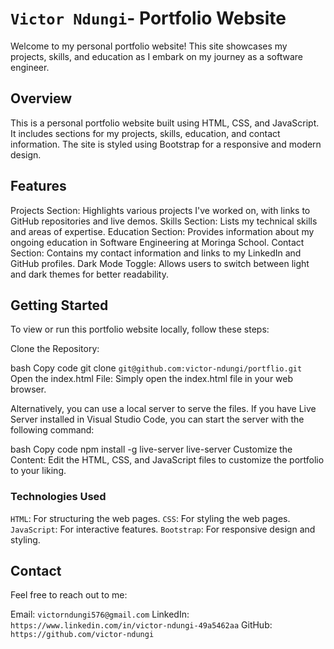 # `Victor Ndungi`- Portfolio Website
Welcome to my personal portfolio website! This site showcases my projects, skills, and education as I embark on my journey as a software engineer.

## Overview
This is a personal portfolio website built using HTML, CSS, and JavaScript. It includes sections for my projects, skills, education, and contact information. The site is styled using Bootstrap for a responsive and modern design.

## Features
Projects Section: Highlights various projects I've worked on, with links to GitHub repositories and live demos.
Skills Section: Lists my technical skills and areas of expertise.
Education Section: Provides information about my ongoing education in Software Engineering at Moringa School.
Contact Section: Contains my contact information and links to my LinkedIn and GitHub profiles.
Dark Mode Toggle: Allows users to switch between light and dark themes for better readability.
## Getting Started
To view or run this portfolio website locally, follow these steps:

Clone the Repository:

bash
Copy code
git clone `git@github.com:victor-ndungi/portflio.git`
Open the index.html File: Simply open the index.html file in your web browser.

Alternatively, you can use a local server to serve the files. If you have Live Server installed in Visual Studio Code, you can start the server with the following command:

bash
Copy code
npm install -g live-server
live-server
Customize the Content: Edit the HTML, CSS, and JavaScript files to customize the portfolio to your liking.

### Technologies Used
`HTML`: For structuring the web pages.
`CSS`: For styling the web pages.
`JavaScript`: For interactive features.
`Bootstrap`: For responsive design and styling.


## Contact
Feel free to reach out to me:

Email: `victorndungi576@gmail.com`
LinkedIn: `https://www.linkedin.com/in/victor-ndungi-49a5462aa`
GitHub: `https://github.com/victor-ndungi`










